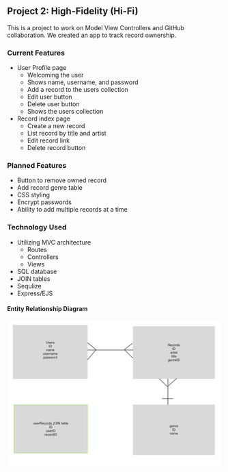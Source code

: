 ## Project 2: High-Fidelity (Hi-Fi)

This is a project to work on Model View Controllers and GitHub collaboration. We created an app to track record ownership.

### Current Features
* User Profile page
  * Welcoming the user
  * Shows name, username, and password
  * Add a record to the users collection
  * Edit user button
  * Delete user button
  * Shows the users collection
* Record index page
  * Create a new record
  * List record by title and artist
  * Edit record link
  * Delete record button

### Planned Features
* Button to remove owned record
* Add record genre table
* CSS styling
* Encrypt passwords
* Ability to add multiple records at a time


### Technology Used
* Utilizing MVC architecture
  * Routes
  * Controllers
  * Views
* SQL database
* JOIN tables
* Sequlize
* Express/EJS

#### Entity Relationship Diagram
![ERD](./images/ERD.png)